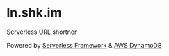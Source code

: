 # ln.shk.im

Serverless URL shortner

Powered by [Serverless Framework](https://serverless.com) & [AWS DynamoDB](https://aws.amazon.com/dynamodb/)
